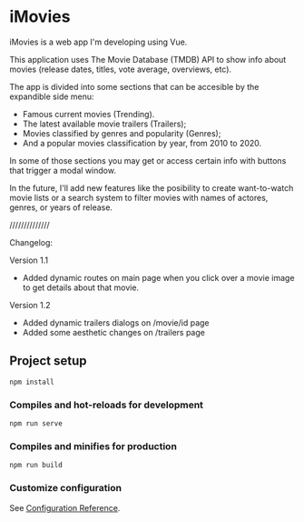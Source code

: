 # iMovies

iMovies is a web app I'm developing using Vue. 

This application uses The Movie Database (TMDB) API to show info about movies (release dates, titles, vote average, overviews, etc).

The app is divided into some sections that can be accesible by the expandible side menu:

* Famous current movies (Trending).
* The latest available movie trailers (Trailers);
* Movies classified by genres and popularity (Genres);
* And a popular movies classification by year, from 2010 to 2020.

In some of those sections you may get or access certain info with buttons that trigger a modal window.

In the future, I'll add new features like the posibility to create want-to-watch movie lists or a search system to filter movies with names of actores, genres, or years of release.

//////////////

Changelog:

Version 1.1
* Added dynamic routes on main page when you click over a movie image to get details about that movie.


Version 1.2
* Added dynamic trailers dialogs on /movie/id page
* Added some aesthetic changes on /trailers page

## Project setup
```
npm install
```

### Compiles and hot-reloads for development
```
npm run serve
```

### Compiles and minifies for production
```
npm run build
```

### Customize configuration
See [Configuration Reference](https://cli.vuejs.org/config/).
